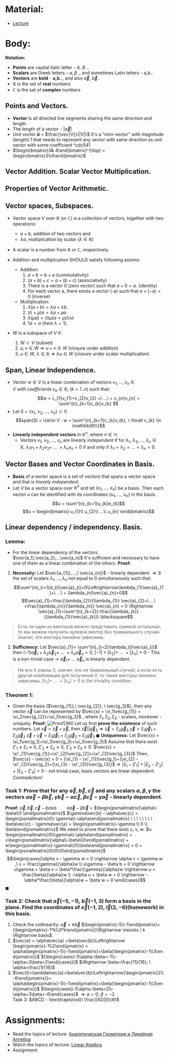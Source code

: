 # Material:
- [Lecture](2024_AGLA1_Lecture_1.pdf)
# Body:

**Notation:**
- **Points** are capital italic letter - *A, B...*
- **Scalars** are Greek letters - $\alpha,\beta$.., and sometimes
  Latin letters - a,b..
- **Vectors** are **bold** - **a,b..**, and also $\vec{a},\ \vec{b}$..
- $\mathbb{R}$ is the set of **real** numbers
- $\mathbb{C}$ is the set of **complex** numbers
## Points and Vectors.
- **Vector** is all directed line segments sharing the same direction and length.
- The length of a vector - $|\vec{a}|$ 
- *Unit vector* **$\hat{u}$** = $\frac{\vec{V}}{|V|}$
  It's a "mini-vector" with magnitude (length) 1 that needs to represent any vector with same direction as unit vector with some coefficient ^cdc541
- $\begin{bmatrix}3& 4\end{bmatrix}^{\top} = \begin{bmatrix}3\\4\end{bmatrix}$ 
## Vector Addition. Scalar Vector Multiplication.
## Properties of Vector Arithmetic.
## Vector spaces, Subspaces.
- Vector space $V$ over $\mathbb{R}\ (or \ \mathbb{C})$ is a collection of vectors, together with two operations:
	- $a+b$, addition of two vectors and
	- $\lambda a$, multiplication by scalar ($\lambda \in \mathbb{R}$)
	
- A scalar is a number from $\mathbb{R}\ or\ \mathbb{C}$, respectively.
  
- Addition and multiplication SHOULD satisfy following axioms:
	- Addition:
		1. $a + b = b + a$ (commutativity)
		2. $(a + b) + c = a + (b + c)$ (associativity)
		3. There is a vector $0$ (zero vector) such that $a + 0 = a.$ (identity)
		4. For each vector a, there exists a vector (-a) such that $a + (-a) = 0$ (inverse)
	- Multiplication:
		1. $\lambda(a + b) = \lambda a + \lambda b.$
		2. $(\lambda + \mu)a = \lambda a + \mu a.$
		3. $\lambda(\mu a) = (\lambda\mu)a = \mu(\lambda)a$
		4. $1a = a \ (here \ \lambda = 1).$
- $W$ is a subspace of $V$ if:
	1. $W \subset V$ (subset)
	2. $u,v \in W \Rightarrow u + v \in W$ (closure under addition)
	3. $u \in W,\ \lambda \in \mathbb{R} \Rightarrow \lambda u \in W$ (closure under scalar multiplication)
## Span, Linear Independence.
- Vector $w\in V$ is a linear combination of vectors $v_{1}, ... ,v_{n} \in V \ with \ coefficients\ c_{k}\in \mathbb{R};\ (k = 1..n)$ such that: $$w = c_{1}v_{1}+c_{2}v_{2} +\ ...\ + c_{n}v_{n} = \sum^{n}_{k=1}c_{k}v_{k} $$
- Let $S = \{v_{1},\ v_{2},...,\ v_{n}\}\subset V.$ $$span(S) = \{w\in V : w = \sum^{n}_{k=1}c_{k}v_{k}, \ \forall c_{k} \in \mathbb{R}\}$$
- **Linearly independent vectors** in $\mathbb{R}^{n}$, where $n\in\mathbb{N}$
	- Vectors $v_{1},\ v_{2},...,\ v_{n}$ are *linearly independent* if for $\lambda_{1},\ \lambda_{2},...,\ \lambda_{n}\in\mathbb{R},\ \lambda_{1}v_{1} + \lambda_{2}v_{2} +\ ...\ + \lambda_{n}v_{n} = 0$ if and only if $\lambda_{1}=\lambda_2=...=\lambda_{n}=0.$ 
## Vector Bases and Vector Coordinates in Basis.
- **Basis** of a vector space is a set of vectors that spans a vector space and that is *linearly independent*.
- Let $V$ be a vector space over $\mathbb{R}^{n}$ and let $\{e_{1},...,\ e_{n}\}$ be a basis.
  Then each vector $u$ can be identified with its coordinates $\{u_{1}, ...,\ u_{n}\}$ in the basis. $$u = \sum^{n}_{k=1}u_{k}e_{k}$$$$u = \begin{bmatrix}
  u_{1}\\ 
  u_{2}\\
  ...\\
  u_{n}
  \end{bmatrix}$$
## Linear dependency / independency. Basis.
### Lemma: 
- For the linear dependency of the vectors $\vec{a_1},\vec{a_2},...\vec{a_n}$ It's sufficient and necessary to have one of them as a linear combination of the others.
**Proof:**
1. **Necessity:** Let $\vec{a_{1}},...,\ \vec{a_{n}}$ - linearly dependent $\Rightarrow \exists$ the set of scalars $\lambda_{1},...,\lambda_{n}$ not equal to 0 simultaneously such that: $$\sum^{n}_{i=1}d_{i}\vec{a}_{i}=0\Leftrightarrow\lambda_{1}\vec{a}_{1}+\ ...\ + \lambda_{n}\vec{a}_{n}=0$$$$\vec{a}_{1}+\frac{\lambda_{2}}{\lambda_{1}} \vec{a}_{2}+\ ...\ +\frac{\lambda_{n}}{\lambda_{n}} \vec{a}_{n} = 0 \Rightarrow \vec{a}_{1}=\sum^{n}_{k=2}(-\frac{\lambda_{k}}{\lambda_{1}}\vec{a}_{k})\ \blacksquare$$
 >Есть ли один из векторов можно представить суммой остальных, то мы можем получить нулевой вектор без тривиального случая. Значит, эти вектора линейно зависимы.
2. **Sufficiency:** Let $\vec{a}_{1}= \sum^{n}_{i=2}\lambda_{i}\vec{a}_{i}$ then $(-1)\vec{a}_{1} + \lambda_{2}\vec{a}_{2} +\ ...\ + \lambda_{n}\vec{a}_{n}=0$, $|-1| + |\lambda_{2}| +\ ...\ + |\lambda_{n}|>0$ - This is a non-trivial case $\rightarrow$ $\vec{a}_{1}+\ ... \ \vec{a}_{n}$ is linearly dependent.
> Не все $\lambda$ равны 0, значит, это не *тривиальный случай*, а если есть другая комбинация для получения 0, то такие векторы линейно зависимы.
> $|\lambda_{1}|+\ ...\ + |\lambda_{n}| > 0$ is the triviality condition.
### Theorem 1:
- Given the basis {$\vec{g_{1}},\ \vec{g_{2}}, \ \vec{g_3}$}, then any vector $\vec{x}$ can be represented by $\vec{x} = \xi_1\vec{g_{1}} + \xi_2\vec{g_{2}}+\xi_3\vec{g_3}$ , where $\xi_{1}, \xi_{2}, \xi_3$ - scalars, moreover - uniquely.
**Proof:** 
![Proof|360](Pasted%20image%2020240908203938.png)
Let us first **prove the existence** of such numbers.
Let $\vec{x} = \vec{z}+\vec{y}$, then $\vec{z}||\vec{g}_{3}\Rightarrow\vec{z}=\xi_{3}\vec{g}_{3}$
$\vec{y}=\xi_{1}\vec{g}_{1}+\xi_2\vec{g}_{2}$
$\vec{z}+\vec{y}=\xi_{1}\vec{g}_{1}+\xi_2\vec{g}_{2}+\xi_{3}\vec{g}_{3}\ \blacksquare$ 
**Uniqueness:**
Let $\vec{x} = \xi_1\vec{g_1}+\xi_3\vec{g_3}+\xi_3\vec{g_3}$
Assume that there exist $\xi'_{1}\neq\xi_{1}\neq0,\ \xi'_{2}\neq\xi_{2}\neq0,\ \xi'_3\neq\xi_{3}\neq0$: $\vec{x} = \xi'_{1}\vec{g_{1}}+\xi'_{2}\vec{g_{2}}+\xi'_{3}\vec{g_{3}}$
Then, $\vec{x} - \vec{x} = 0 = (\xi_{1} - \xi'_{1})\vec{g_1}+(\xi_{2} - \xi'_{2})\vec{g_2}+(\xi_{3} - \xi'_{3})\vec{g_{3}}$$\Rightarrow |\xi_{1} - \xi'_{1}|+|\xi_{2} - \xi'_{2}|+|\xi_{3} - \xi'_{3}|>0$ - not trivial case, basis vectors are linear dependent. *Contradiction!*
### Task 1: Prove that for any $\vec{a}, \vec{b}, \vec{c}$ and any scalars $\alpha, \beta, \gamma$ the vectors $\alpha\vec{a} - \beta\vec{b}$, $\gamma\vec{b} - \alpha\vec{c}$, $\beta\vec{c} - \gamma\vec{a}$ - linearly dependent.
**Proof:**
$\vec{a}, \vec{b}, \vec{c} - basis \ \ \ \ \ \ \ \ \alpha\vec{a} - \beta\vec{b}$ = $\begin{psmallmatrix}\alpha\\-\beta\\0 \end{psmallmatrix}$
$\gamma\vec{b} - \alpha\vec{c} = \begin{psmallmatrix}0\\ \gamma\\-\alpha\end{psmallmatrix} \ \ \ \ \ \ \ \ \beta\vec{c} - \gamma\vec{a} = \begin{psmallmatrix}-\gamma \\ 0 \\ \beta\end{psmallmatrix}$ 
We need to prove that there exist u, v, w:
$u \begin{psmallmatrix}0\\\gamma\\-\alpha\end{psmallmatrix} + v\begin{psmallmatrix}\alpha\\-\beta\\0\end{psmallmatrix} + w\begin{psmallmatrix}-\gamma\\0\\\beta\end{psmallmatrix} = 0 = \begin{psmallmatrix}0\\0\\0\end{psmallmatrix}$
$$\begin{cases}\alpha v - \gamma w = 0  \rightarrow  \alpha v = \gamma w  ,\ v = \frac{\gamma}{\alpha}w \\
u\gamma - \beta b = 0 \rightarrow u\gamma = \beta v = \beta*\frac{\gamma}{\alpha}w \rightarrow u = \frac{\beta}{\alpha}w \\
-\alpha u + \beta w = 0 \rightarrow -\alpha*\frac{\beta}{\alpha}w + \beta w = 0 
\end{cases}$$
$\blacksquare$
### Task 2: Check that $\vec{a}(-5,-1),\ \vec{b}(-1,3)$ form a basis in the plane. Find the coordinates of $\vec{e}(-1,2), \ \vec{l}(2,-6)$(homework) in this basis.
1. Check the collinearity: $\vec{a} = k\vec{b}$
$\begin{pmatrix}-5\\-1\end{pmatrix}= {\begin{pmatrix}-1*k\\3*k\end{pmatrix}}\Rightarrow \nexists \ k \Rightarrow basis$. 
2. $\vec{e} = \alpha\vec{a} +\beta\vec{b}\Leftrightarrow \begin{pmatrix}-1\\2\end{pmatrix} = \alpha\begin{pmatrix}-5\\-1\end{pmatrix}+\beta{\begin{pmatrix}-1\\3\end{pmatrix}}$ 
   ${\begin{cases}-5\alpha-\beta=-1\\-\alpha+3\beta=2\end{cases}}$ $\Rightarrow \beta=\frac{11}{16}; \ \alpha=\frac{1}{16}$ 
3. $\vec{l}=\lambda\vec{a}+\beta\vec{b}\Leftrightarrow{\begin{pmatrix}2\\-6\end{pmatrix}}= \alpha\begin{pmatrix}-5\\-1\end{pmatrix}+\beta{\begin{pmatrix}-1\\3\end{pmatrix}}$ 
   $\begin{cases}-5\alpha-\beta=2\\-\alpha+3\beta=-6\end{cases}$ $\Rightarrow \alpha=0; \ \beta=-2$  
Task 3: $ABCD - \text{trapeziod}\ \frac{|AD|0}{#}$
# Assignments:
- Read the topics of lecture: [Аналитическая Геометрия и Линейная Алгебра](Analiticheskaya_geometria_i_lineynaya_algebra_2020_Umnov.pdf)
- Watch the topics of lecture: [Linear Algebra](https://www.3blue1brown.com/topics/linear-algebra)
- Assignment